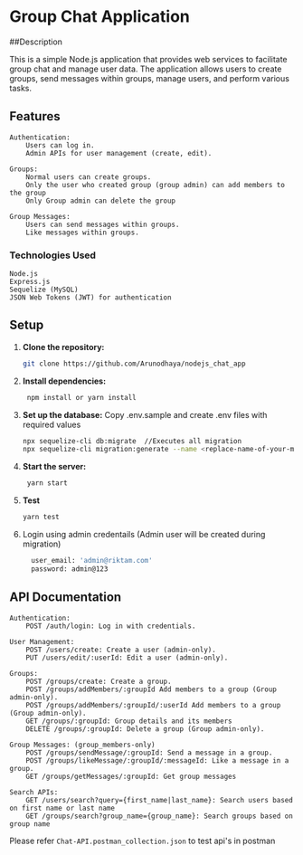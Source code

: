 # Group Chat Application

##Description

This is a simple Node.js application that provides web services to facilitate group chat and manage user data. The application allows users to create groups, send messages within groups, manage users, and perform various tasks.

## Features

    Authentication:
        Users can log in.
        Admin APIs for user management (create, edit).

    Groups:
        Normal users can create groups.
        Only the user who created group (group admin) can add members to the group
        Only Group admin can delete the group

    Group Messages:
        Users can send messages within groups.
        Like messages within groups.

### Technologies Used

    Node.js
    Express.js
    Sequelize (MySQL)
    JSON Web Tokens (JWT) for authentication

## Setup

1. **Clone the repository:**

   ```bash
   git clone https://github.com/Arunodhaya/nodejs_chat_app

2. **Install dependencies:**

   ```bash
    npm install or yarn install

3. **Set up the database:** Copy .env.sample and create .env files with required values

    ```bash
    npx sequelize-cli db:migrate  //Executes all migration
    npx sequelize-cli migration:generate --name <replace-name-of-your-migration> //Creates migration

4. **Start the server:**
   ```bash
    yarn start
5. **Test**
   ```bash
   yarn test
6. Login using admin credentails (Admin user will be created during migration)
    
    ```bash
      user_email: 'admin@riktam.com'
      password: admin@123

## API Documentation
    Authentication:
        POST /auth/login: Log in with credentials.

    User Management:
        POST /users/create: Create a user (admin-only).
        PUT /users/edit/:userId: Edit a user (admin-only).

    Groups:
        POST /groups/create: Create a group.
        POST /groups/addMembers/:groupId Add members to a group (Group admin-only).
        POST /groups/addMembers/:groupId/:userId Add members to a group (Group admin-only).
        GET /groups/:groupId: Group details and its members 
        DELETE /groups/:groupId: Delete a group (Group admin-only).

    Group Messages: (group_members-only)
        POST /groups/sendMessage/:groupId: Send a message in a group.
        POST /groups/likeMessage/:groupId/:messageId: Like a message in a group.
        GET /groups/getMessages/:groupId: Get group messages

    Search APIs:
        GET /users/search?query={first_name|last_name}: Search users based on first name or last name
        GET /groups/search?group_name={group_name}: Search groups based on group name

Please refer `Chat-API.postman_collection.json` to test api's in postman



